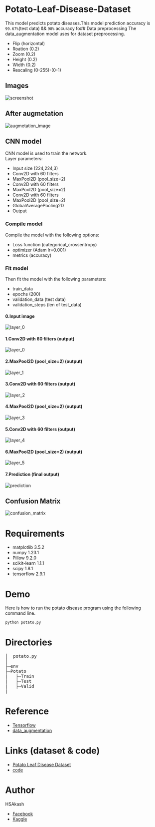 # Potato-Leaf-Disease-Dataset


This model predicts potato diseases.This model prediction accuracy is `99.67%`(test data) && `98%` accuracy fo## Data preprocessing
The data_augmentation model uses for dataset preprocessing.
* Flip (horizontal)
* Roation (0.2)
* Zoom (0.2)
* Height (0.2)
* Width (0.2)
* Rescaling (0-255)-(0-1)

## Images
![screenshot](https://github.com/HSAkash/Potato-Leaf-Disease-Dataset/raw/main/related_images/original.png)

## After augmetation
![augmetation_image](https://github.com/HSAkash/Potato-Leaf-Disease-Dataset/raw/main/related_images/augmented_image.png)

## CNN model
CNN model is used to train the network.<br>
Layer parameters:<br>
* Input size (224,224,3)
* Conv2D with 60 filters
* MaxPool2D (pool_size=2)
* Conv2D with 60 filters
* MaxPool2D (pool_size=2)
* Conv2D with 60 filters
* MaxPool2D (pool_size=2)
* GlobalAveragePooling2D
* Output

### Compile model
Compile the model with the following options:
* Loss function (categorical_crossentropy)
* optimizer (Adam lr=0.001)
* metrics (accuracy)

### Fit model
Then fit the model with the following parameters:
* train_data
* epochs (200)
* validation_data (test data)
* validation_steps (len of test_data)


#### 0.Input image
![layer_0](https://github.com/HSAkash/Potato-Leaf-Disease-Dataset/raw/main/related_images/test_image.png)
#### 1.Conv2D with 60 filters (output)
![layer_0](https://github.com/HSAkash/Potato-Leaf-Disease-Dataset/raw/main/related_images/layer_0.png)
#### 2.MaxPool2D (pool_size=2) (output)
![layer_1](https://github.com/HSAkash/Potato-Leaf-Disease-Dataset/raw/main/related_images/layer_1.png)
#### 3.Conv2D with 60 filters (output)
![layer_2](https://github.com/HSAkash/Potato-Leaf-Disease-Dataset/raw/main/related_images/layer_2.png)
#### 4.MaxPool2D (pool_size=2) (output)
![layer_3](https://github.com/HSAkash/Potato-Leaf-Disease-Dataset/raw/main/related_images/layer_3.png)
#### 5.Conv2D with 60 filters (output)
![layer_4](https://github.com/HSAkash/Potato-Leaf-Disease-Dataset/raw/main/related_images/layer_4.png)
#### 6.MaxPool2D (pool_size=2) (output)
![layer_5](https://github.com/HSAkash/Potato-Leaf-Disease-Dataset/raw/main/related_images/layer_5.png)
#### 7.Prediction (final output)
![prediction](https://github.com/HSAkash/Potato-Leaf-Disease-Dataset/raw/main/related_images/predict.png)

## Confusion Matrix
![confusion_matrix](https://github.com/HSAkash/Potato-Leaf-Disease-Dataset/raw/main/related_images/confusion_matrix.png)




# Requirements
* matplotlib 3.5.2
* numpy 1.23.1
* Pillow 9.2.0
* scikit-learn 1.1.1
* scipy 1.8.1
* tensorflow 2.9.1


# Demo
Here is how to run the potato disease program using the following command line.<br>
```bash
python potato.py
```

# Directories
<pre>
│  potato.py
│
├─env
├─Potato
|   ├─Train
|   ├─Test
|   ├─Valid
|
</pre>

# Reference
* [Tensorflow](https://www.tensorflow.org/)
* [data_augmentation](https://www.tensorflow.org/tutorials/images/data_augmentation)

# Links (dataset & code)
* [Potato Leaf Disease Dataset](https://www.kaggle.com/datasets/muhammadardiputra/potato-leaf-disease-dataset)
* [code](https://www.kaggle.com/code/hsakash/potato-disease-test-data-99-67-valid-data-98)


# Author
HSAkash
* [Facebook](https://www.facebook.com/hemel.akash.7/)
* [Kaggle](https://www.kaggle.com/hsakash)
